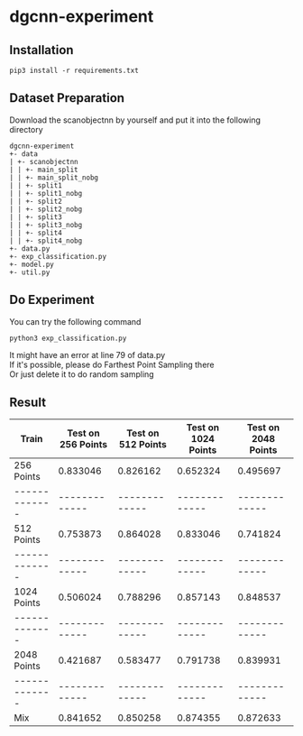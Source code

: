# dgcnn-experiment


## Installation
```
pip3 install -r requirements.txt
```

## Dataset Preparation
Download the scanobjectnn by yourself and put it into the following directory
```
dgcnn-experiment
+- data
| +- scanobjectnn
| | +- main_split
| | +- main_split_nobg
| | +- split1
| | +- split1_nobg
| | +- split2
| | +- split2_nobg
| | +- split3
| | +- split3_nobg
| | +- split4
| | +- split4_nobg
+- data.py
+- exp_classification.py
+- model.py
+- util.py

```

## Do Experiment
You can try the following command
```
python3 exp_classification.py
```
It might have an error at line 79 of data.py<br>
If it's possible, please do Farthest Point Sampling there<br>
Or just delete it to do random sampling

## Result
Train | Test on 256 Points | Test on 512 Points | Test on 1024 Points | Test on 2048 Points
------------- | ------------- | ------------- | ------------- | -------------
256 Points | 0.833046 | 0.826162 | 0.652324 | 0.495697 
------------- | ------------- | ------------- | ------------- | -------------
512 Points | 0.753873 | 0.864028 | 0.833046 | 0.741824
------------- | ------------- | ------------- | ------------- | -------------
1024 Points | 0.506024 | 0.788296 | 0.857143 | 0.848537
------------- | ------------- | ------------- | ------------- | -------------
2048 Points | 0.421687 | 0.583477 | 0.791738 | 0.839931
------------- | ------------- | ------------- | ------------- | -------------
Mix | 0.841652 | 0.850258 | 0.874355 | 0.872633



